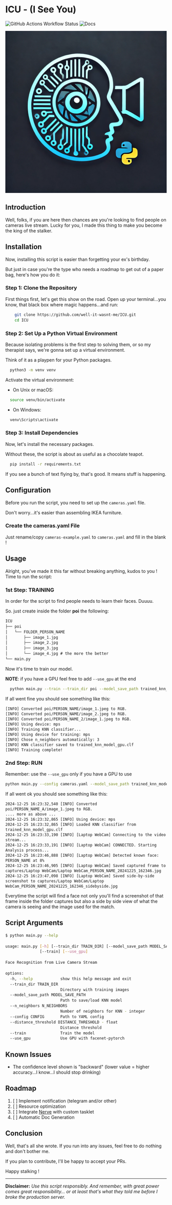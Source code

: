# ICU - (I See You)
![GitHub Actions Workflow Status](https://img.shields.io/github/actions/workflow/status/well-it-wasnt-me/icu/main.yml)
![Docs](https://readthedocs.org/projects/icu-i-see-you/badge/?version=latest)

![ICU-Logo](docs/icu.jpg)
## Introduction
Well, folks, if you are here then chances are you're looking to find people on cameras live stream. 
Lucky for you, I made this thing to make you become the king of the stalker.

## Installation
Now, installing this script is easier than forgetting your ex's birthday. 

But just in case you're the type who needs a roadmap to get out of a paper bag, here's how you do it:

### Step 1: Clone the Repository
First things first, let's get this show on the road. Open up your terminal...you know, that black box where magic happens...and run:

```bash
    git clone https://github.com/well-it-wasnt-me/ICU.git
    cd ICU
```

### Step 2: Set Up a Python Virtual Environment
Because isolating problems is the first step to solving them, or so my therapist says, we're gonna set up a virtual environment. 

Think of it as a playpen for your Python packages.
```bash
  python3 -m venv venv
```

Activate the virtual environment:

* On Unix or macOS:
```bash
  source venv/bin/activate
```

* On Windows:
```bash
  venv\Scripts\activate
```

### Step 3: Install Dependencies
Now, let's install the necessary packages. 

Without these, the script is about as useful as a chocolate teapot.

```bash
  pip install -r requirements.txt
```

If you see a bunch of text flying by, that's good. It means stuff is happening.

## Configuration
Before you run the script, you need to set up the `cameras.yaml` file. 

Don't worry...it's easier than assembling IKEA furniture.
### Create the cameras.yaml File

Just rename/copy `cameras-example.yaml` to `cameras.yaml` and fill in the blank !

## Usage
Alright, you've made it this far without breaking anything, kudos to you ! Time to run the script:

### 1st Step: TRAINING
In order for the script to find people needs to learn their faces. Duuuu.

So. just create inside the folder **poi** the following:
```md
ICU
├── poi
│   └── FOLDER_PERSON_NAME
│       ├── image_1.jpg
│       ├── image_2.jpg
│       ├── image_3.jpg
│       └── image_4.jpg # the more the better
└── main.py
```

Now it's time to train our model.

**NOTE**: if you have a GPU feel free to add `--use_gpu` at the end

```bash
  python main.py --train --train_dir poi --model_save_path trained_knn_model_gpu.clf
```
If all went fine you should see something like this:

```log
[INFO] Converted poi/PERSON_NAME/image_1.jpeg to RGB.
[INFO] Converted poi/PERSON_NAME/image_2.jpeg to RGB.
[INFO] Converted poi/PERSON_NAME_2/image_1.jpeg to RGB.
[INFO] Using device: mps
[INFO] Training KNN classifier...
[INFO] Using device for training: mps
[INFO] Chose n_neighbors automatically: 3
[INFO] KNN classifier saved to trained_knn_model_gpu.clf
[INFO] Training complete!
```

### 2nd Step: RUN
Remember: use the `--use_gpu` only if you have a GPU to use

```bash
python main.py --config cameras.yaml --model_save_path trained_knn_model_gpu.clf
```
If all went ok you should see something like this:

```log
2024-12-25 16:23:32,540 [INFO] Converted poi/PERSON_NAME_A/image_1.jpeg to RGB.
.... more as above ...
2024-12-25 16:23:32,865 [INFO] Using device: mps
2024-12-25 16:23:32,865 [INFO] Loaded KNN classifier from trained_knn_model_gpu.clf
2024-12-25 16:23:33,190 [INFO] [Laptop WebCam] Connecting to the video stream...
2024-12-25 16:23:33,191 [INFO] [Laptop WebCam] CONNECTED. Starting Analysis process...
2024-12-25 16:23:46,888 [INFO] [Laptop WebCam] Detected known face: PERSON_NAME at 8%
2024-12-25 16:23:46,905 [INFO] [Laptop WebCam] Saved captured frame to captures/Laptop WebCam/Laptop WebCam_PERSON_NAME_20241225_162346.jpg
2024-12-25 16:23:47,098 [INFO] [Laptop WebCam] Saved side-by-side screenshot to captures/Laptop WebCam/Laptop WebCam_PERSON_NAME_20241225_162346_sidebyside.jpg
```

Everytime the script will find a face not only you'll find a screenshot of that frame inside the folder captures but also a side by side view of
what the camera is seeing and the image used for the match.

## Script Arguments
```bash
$ python main.py --help

usage: main.py [-h] [--train_dir TRAIN_DIR] [--model_save_path MODEL_SAVE_PATH] [--n_neighbors N_NEIGHBORS] [--config CONFIG] [--distance_threshold DISTANCE_THRESHOLD]
               [--train] [--use_gpu]

Face Recognition from Live Camera Stream

options:
  -h, --help            show this help message and exit
  --train_dir TRAIN_DIR
                        Directory with training images
  --model_save_path MODEL_SAVE_PATH
                        Path to save/load KNN model
  --n_neighbors N_NEIGHBORS
                        Number of neighbors for KNN - integer
  --config CONFIG       Path to YAML config
  --distance_threshold DISTANCE_THRESHOLD - float
                        Distance threshold
  --train               Train the model
  --use_gpu             Use GPU with facenet-pytorch
```

## Known Issues
* The confidence level shown is "backward" (lower value = higher accuracy...I know...I should stop drinking)

## Roadmap
1. [ ] Implement notification (telegram and/or other)  
2. [ ] Resource optimization
3. [ ] Integrate [Nerve](https://github.com/evilsocket/nerve) with custom tasklet 
3. [ ] Automatic Doc Generation 

## Conclusion
Well, that's all she wrote. If you run into any issues, feel free to do nothing and don't bother me.

If you plan to contribute, I'll be happy to accept your PRs.

Happy stalking !

---------------------------
**Disclaimer:** _Use this script responsibly. And remember, with great power comes great responsibility...
or at least that's what they told me before I broke the production server._